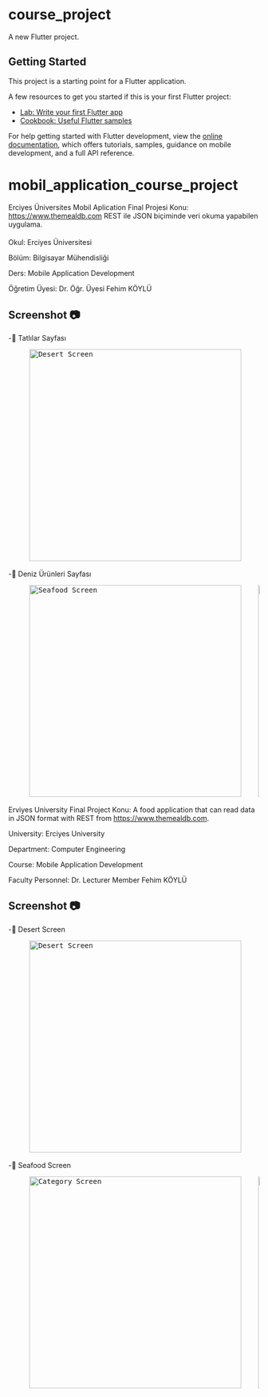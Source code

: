 # course_project

A new Flutter project.

## Getting Started

This project is a starting point for a Flutter application.

A few resources to get you started if this is your first Flutter project:

- [Lab: Write your first Flutter app](https://docs.flutter.dev/get-started/codelab)
- [Cookbook: Useful Flutter samples](https://docs.flutter.dev/cookbook)

For help getting started with Flutter development, view the
[online documentation](https://docs.flutter.dev/), which offers tutorials,
samples, guidance on mobile development, and a full API reference.
# mobil_application_course_project

Erciyes Üniversites Mobil Aplication Final Projesi
Konu: https://www.themealdb.com REST ile JSON biçiminde veri okuma yapabilen uygulama.

####

<p>Okul: Erciyes Üniversitesi</p>

<p>Bölüm: Bilgisayar Mühendisliği</p>

<p>Ders: Mobile Application Development</p>

<p>Öğretim Üyesi: Dr. Öğr. Üyesi Fehim KÖYLÜ</p>

##

## Screenshot 📷
-📌 Tatlılar Sayfası
<pre>
     <img src="screenshot/Tatlılar.png" alt="Desert Screen" height="425">      <img src="screenshot/anasayfa.gif" alt="Tatlılar Sayfası Gif" height="425">      
</pre>

-📌 Deniz Ürünleri Sayfası
<pre>
     <img src="screenshot/desertYemekler.png" alt="Seafood Screen" height="425">    <img src="screenshot/sda.png" alt="Seafood Screen" height="425">  <img src="screenshot/seafood.gif" alt="Seafood Gif" height="425">
</pre>



Erviyes University Final Project
Konu: A food application that can read data in JSON format with REST from https://www.themealdb.com.

<p>University: Erciyes University </p>
<p>Department: Computer Engineering</p>
<p>Course: Mobile Application Development </p>
<p>Faculty Personnel: Dr. Lecturer Member Fehim KÖYLÜ</p>



## Screenshot 📷
-📌 Desert Screen
<pre>
     <img src="screenshot/Tatlılar.png.png" alt="Desert Screen" height="425">      <img src="screenshot/anasayfa.gif.gif" alt="Desert Screen Gif" height="425">      
</pre>

-📌 Seafood Screen
<pre>
     <img src="screenshot/desertYemekler.png" alt="Category Screen" height="425">    <img src="screenshot/yemek.png" alt="Seafood Screen" height="425">  <img src="screenshot/seafood.gif" alt="Seafood Screen Gif" height="425">
</pre>

